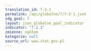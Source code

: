 ```yaml
---
translation_id: 7-2-1
permalink: /api/globalne/7/7-2-1.json
sdg_goal: 7
layout: json_globalne_goal_indicator
indicator: "7.2.1"
zmienne: ogółem
kategorie: null
source_url: www.stat.gov.pl
---
```


